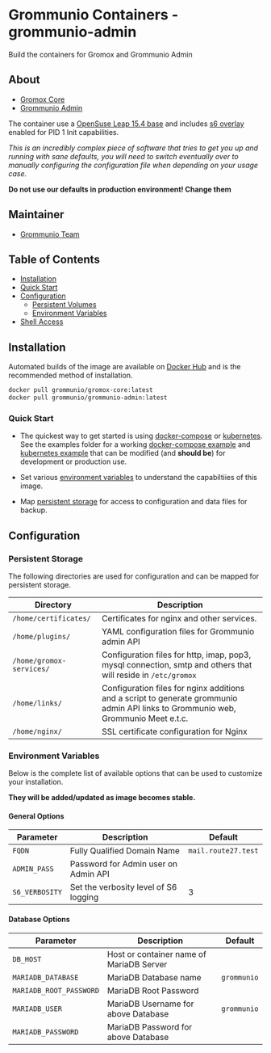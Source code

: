 # Grommunio Containers - grommunio-admin

Build the containers for Gromox and Grommunio Admin

## About

* [Gromox Core](gromox-core/README.md)
* [Grommunio Admin](grommunio-admin/README.md)


The container use a [OpenSuse Leap 15.4 base](https://hub.docker.com/r/opensuse/leap) and includes [s6 overlay](https://github.com/just-containers/s6-overlay) enabled for PID 1 Init capabilities. 

*This is an incredibly complex piece of software that tries to get you up and running with sane defaults, you will need to switch eventually over to manually configuring the configuration file when depending on your usage case.* 

**Do not use our defaults in production environment! Change them** 

## Maintainer

- [Grommunio Team](https://github.com/grommunio)

## Table of Contents

- [Installation](#installation)
- [Quick Start](#quick-start)
- [Configuration](#configuration)
    - [Persistent Volumes](#persistent-volumes)
    - [Environment Variables](#environment-variables)
- [Shell Access](#shell-access)


## Installation

Automated builds of the image are available on [Docker Hub](https://hub.docker.com/r/grommunio/) and is the recommended
method of installation.

```bash
docker pull grommunio/gromox-core:latest
docker pull grommunio/grommunio-admin:latest
```

### Quick Start

* The quickest way to get started is using [docker-compose](https://docs.docker.com/compose/) or [kubernetes](https://kubernetes.io/). See the examples folder for a working [docker-compose example](examples/) and [kubernetes example](https://github.com/grommunio/gromox-kubernetes) that can be modified (and **should be**) for development or production use.

* Set various [environment variables](#environment-variables) to understand the capabiltiies of this image.
* Map [persistent storage](#persistent-volumes) for access to configuration and data files for backup.

## Configuration

### Persistent Storage

The following directories are used for configuration and can be mapped for persistent storage.

| Directory  | Description                                                                                         |
| ---------- | --------------------------------------------------------------------------------------------------- |
| `/home/certificates/`   | Certificates for nginx and other services. |
| `/home/plugins/` | YAML configuration files for Grommunio admin API |
| `/home/gromox-services/` | Configuration files for http, imap, pop3, mysql connection, smtp and others that will reside in `/etc/gromox`  |
| `/home/links/`   | Configuration files for nginx additions and a script to generate grommunio admin API links to Grommunio web, Grommunio Meet e.t.c. |
| `/home/nginx/`   | SSL certificate configuration for Nginx  |

### Environment Variables

Below is the complete list of available options that can be used to customize your installation.

**They will be added/updated as image becomes stable.**

#### General Options

| Parameter          | Description                                                                                                          | Default    |
| ------------------ | -------------------------------------------------------------------------------------------------------------------- | ---------- |
| `FQDN`             | Fully Qualified Domain Name                                                                                          | `mail.route27.test` |
| `ADMIN_PASS`       | Password for Admin user on Admin API                                                                                 |                     |
| `S6_VERBOSITY`   | Set the verbosity level of S6 logging                                                                                | 3                   |


#### Database Options

| Parameter | Description                              | Default |
| --------- | ---------------------------------------- | ------- |
| `DB_HOST`               | Host or container name of MariaDB Server |                |
| `MARIADB_DATABASE`      | MariaDB Database name                    | `grommunio`    |
| `MARIADB_ROOT_PASSWORD` | MariaDB Root Password                    |                |
| `MARIADB_USER`          | MariaDB Username for above Database      | `grommunio`    |
| `MARIADB_PASSWORD`      | MariaDB Password for above Database      |                |

